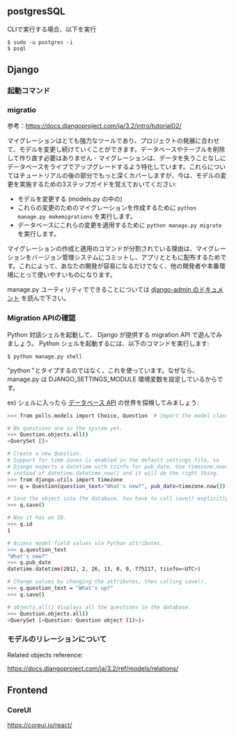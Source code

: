 ## postgresSQL

CLIで実行する場合、以下を実行
```
$ sudo -u postgres -i
$ psql
```

## Django

### 起動コマンド


### migratio
参考：https://docs.djangoproject.com/ja/3.2/intro/tutorial02/

マイグレーションはとても強力なツールであり、プロジェクトの発展に合わせて、モデルを変更し続けていくことができます。データベースやテーブルを削除して作り直す必要はありません - マイグレーションは、データを失うことなしにデータベースをライブでアップグレードするよう特化しています。これらについてはチュートリアルの後の部分でもっと深くカバーしますが、今は、モデルの変更を実施するための3ステップガイドを覚えておいてください:

* モデルを変更する (models.py の中の)
* これらの変更のためのマイグレーションを作成するために `python manage.py makemigrations` を実行します。
* データベースにこれらの変更を適用するために `python manage.py migrate` を実行します。

マイグレーションの作成と適用のコマンドが分割されている理由は、マイグレーションをバージョン管理システムにコミットし、アプリとともに配布するためです。これによって、あなたの開発が容易になるだけでなく、他の開発者や本番環境にとって使いやすいものになります。

manage.py ユーティリティでできることについては [django-admin のドキュメント](https://docs.djangoproject.com/ja/3.2/ref/django-admin/) を読んで下さい。

### Migration APIの確認

Python 対話シェルを起動して、 Django が提供する migration API で遊んでみましょう。 Python シェルを起動するには、以下のコマンドを実行します:

```
$ python manage.py shell
```
"python "とタイプするのではなく、これを使っています。なぜなら、 manage.py は DJANGO_SETTINGS_MODULE 環境変数を設定しているからです。

ex)
シェルに入ったら [データベース API](https://docs.djangoproject.com/ja/3.2/topics/db/queries/) の世界を探検してみましょう:

```bash
>>> from polls.models import Choice, Question  # Import the model classes we just wrote.

# No questions are in the system yet.
>>> Question.objects.all()
<QuerySet []>

# Create a new Question.
# Support for time zones is enabled in the default settings file, so
# Django expects a datetime with tzinfo for pub_date. Use timezone.now()
# instead of datetime.datetime.now() and it will do the right thing.
>>> from django.utils import timezone
>>> q = Question(question_text="What's new?", pub_date=timezone.now())

# Save the object into the database. You have to call save() explicitly.
>>> q.save()

# Now it has an ID.
>>> q.id
1

# Access model field values via Python attributes.
>>> q.question_text
"What's new?"
>>> q.pub_date
datetime.datetime(2012, 2, 26, 13, 0, 0, 775217, tzinfo=<UTC>)

# Change values by changing the attributes, then calling save().
>>> q.question_text = "What's up?"
>>> q.save()

# objects.all() displays all the questions in the database.
>>> Question.objects.all()
<QuerySet [<Question: Question object (1)>]>
```

### モデルのリレーションについて

Related objects reference:

https://docs.djangoproject.com/ja/3.2/ref/models/relations/

## Frontend

### CoreUI
https://coreui.io/react/
